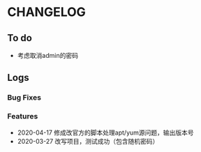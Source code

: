 # CHANGELOG

## To do

* 考虑取消admin的密码

## Logs

### Bug Fixes

### Features

* 2020-04-17  修成改官方的脚本处理apt/yum源问题，输出版本号
* 2020-03-27  改写项目，测试成功（包含随机密码）